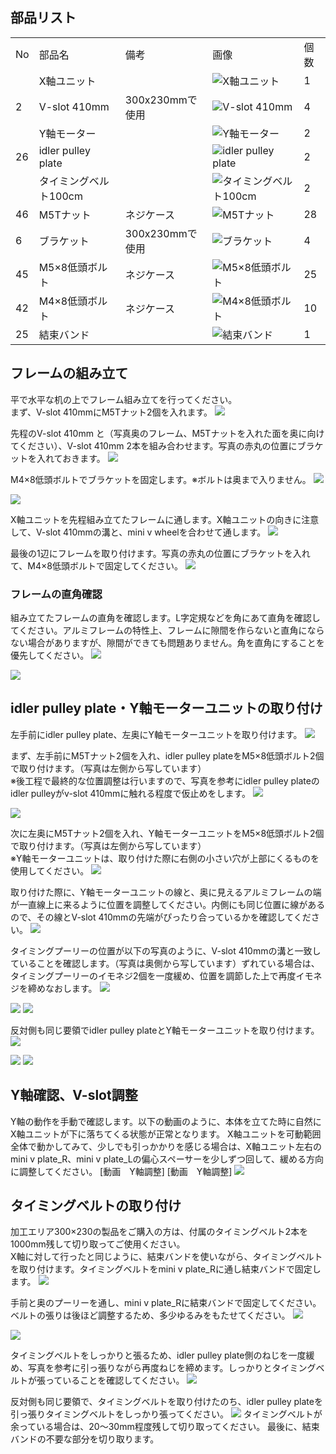 ## 部品リスト
<table class="packing-list">
<tbody>
<tr>
<td>No</td>
<td>部品名</td>
<td>備考</td>
<td class="packing-img">画像</td>
<td>個数</td>
</tr>
<tr>
<td></td>
<td>X軸ユニット</td>
<td></td>
<td><img src="./images/04/p4-1.jpg" alt="X軸ユニット"></td>
<td>1</td>
</tr>
<tr>
<td>2</td>
<td>V-slot 410mm</td>
<td>300x230mmで使用</td>
<td><img src="./images/04/p4-2.jpg" alt="V-slot 410mm"></td>
<td>4</td>
</tr>
<tr>
<td></td>
<td>Y軸モーター</td>
<td></td>
<td><img src="./images/04/p4-3.jpg" alt="Y軸モーター"></td>
<td>2</td>
</tr>
<tr>
<td>26</td>
<td>idler pulley plate</td>
<td></td>
<td><img src="./images/04/p4-4.jpg" alt="idler pulley plate"></td>
<td>2</td>
</tr>
<tr>
<td></td>
<td>タイミングベルト100cm</td>
<td></td>
<td><img src="./images/04/p4-5.jpg" alt="タイミングベルト100cm"></td>
<td>2</td>
</tr>
<tr>
<td>46</td>
<td>M5Tナット</td>
<td>ネジケース</td>
<td><img src="./images/04/p4-6.jpg" alt="M5Tナット"></td>
<td>28</td>
</tr>
<tr>
<td>6</td>
<td>ブラケット</td>
<td>300x230mmで使用</td>
<td><img src="./images/04/p4-7.jpg" alt="ブラケット"></td>
<td>4</td>
</tr>
<tr>
<td>45</td>
<td>M5×8低頭ボルト</td>
<td>ネジケース</td>
<td><img src="./images/04/p4-8.jpg" alt="M5×8低頭ボルト"></td>
<td>25</td>
</tr>
<tr>
<td>42</td>
<td>M4×8低頭ボルト</td>
<td>ネジケース</td>
<td><img src="./images/04/p4-9.jpg" alt="M4×8低頭ボルト"></td>
<td>10</td>
</tr>
<tr>
<td>25</td>
<td>結束バンド</td>
<td></td>
<td><img src="./images/04/p4-10.jpg" alt="結束バンド"></td>
<td>1</td>
</tr>
</tbody>
</table>

## フレームの組み立て
平で水平な机の上でフレーム組み立てを行ってください。  
まず、V-slot 410mmにM5Tナット2個を入れます。
<img src="./images/04/mini-300mm_04_01.jpg">

先程のV-slot 410mm と（写真奥のフレーム、M5Tナットを入れた面を奥に向けてください）、V-slot 410mm 2本を組み合わせます。写真の赤丸の位置にブラケットを入れておきます。
<img src="./images/04/mini-300mm_04_02.jpg">

M4&times;8低頭ボルトでブラケットを固定します。※ボルトは奥まで入りません。
<img src="./images/04/mini-300mm_04_03.jpg">

<img src="./images/04/mini-300mm_04_04.jpg">

X軸ユニットを先程組み立てたフレームに通します。X軸ユニットの向きに注意して、V-slot 410mmの溝と、mini v wheelを合わせて通します。
<img src="./images/04/mini-300mm_04_05.jpg">

最後の1辺にフレームを取り付けます。写真の赤丸の位置にブラケットを入れて、M4&times;8低頭ボルトで固定してください。
<img src="./images/04/mini-300mm_04_06.jpg">

### フレームの直角確認
組み立てたフレームの直角を確認します。L字定規などを角にあて直角を確認してください。アルミフレームの特性上、フレームに隙間を作らないと直角にならない場合がありますが、隙間ができても問題ありません。角を直角にすることを優先してください。
<img src="./images/04/mini-300mm_04_27.jpg">

<img src="./images/04/mini-300mm_04_28.jpg">

## idler pulley plate・Y軸モーターユニットの取り付け
左手前にidler pulley plate、左奥にY軸モーターユニットを取り付けます。
<img src="./images/04/mini-300mm_04_07.jpg">

まず、左手前にM5Tナット2個を入れ、idler pulley plateをM5&times;8低頭ボルト2個で取り付けます。（写真は左側から写しています）  
※後工程で最終的な位置調整は行いますので、写真を参考にidler pulley plateのidler pulleyがv-slot 410mmに触れる程度で仮止めをします。
<img src="./images/04/mini-300mm_04_08.jpg">

<img src="./images/04/mini-300mm_04_09.jpg">

次に左奥にM5Tナット2個を入れ、Y軸モーターユニットをM5&times;8低頭ボルト2個で取り付けます。（写真は左側から写しています）  
※Y軸モーターユニットは、取り付けた際に右側の小さい穴が上部にくるものを使用してください。
<img src="./images/04/mini-300mm_04_10.jpg">

取り付けた際に、Y軸モーターユニットの線と、奥に見えるアルミフレームの端が一直線上に来るように位置を調整してください。内側にも同じ位置に線があるので、その線とV-slot 410mmの先端がぴったり合っているかを確認してください。
<img src="./images/04/mini-300mm_04_11.jpg">

タイミングプーリーの位置が以下の写真のように、V-slot 410mmの溝と一致していることを確認します。（写真は奥側から写しています）ずれている場合は、タイミングプーリーのイモネジ2個を一度緩め、位置を調節した上で再度イモネジを締めなおします。
<img src="./images/04/mini-300mm_04_12.jpg">

<img src="./images/04/mini-300mm_04_13.jpg">

<img src="./images/04/mini-300mm_04_14.jpg">

反対側も同じ要領でidler pulley plateとY軸モーターユニットを取り付けます。
<img src="./images/04/mini-300mm_04_15.jpg">

<img src="./images/04/mini-300mm_04_16.jpg">

<img src="./images/04/mini-300mm_04_17.jpg">

## Y軸確認、V-slot調整
Y軸の動作を手動で確認します。以下の動画のように、本体を立てた時に自然にX軸ユニットが下に落ちてくる状態が正常となります。
X軸ユニットを可動範囲全体で動かしてみて、少しでも引っかかりを感じる場合は、X軸ユニット左右のmini v plate_R、mini v plate_Lの偏心スペーサーを少しずつ回して、緩める方向に調整してください。
[動画　Y軸調整]
[動画　Y軸調整]
<img src="./images/04/mini-300mm_04_29.jpg">

## タイミングベルトの取り付け
加工エリア300&times;230の製品をご購入の方は、付属のタイミングベルト2本を1000mm残して切り取ってご使用ください。  
X軸に対して行ったと同じように、結束バンドを使いながら、タイミングベルトを取り付けます。タイミングベルトをmini v plate_Rに通し結束バンドで固定します。
<img src="./images/04/mini-300mm_04_20.jpg">

手前と奥のプーリーを通し、mini v plate_Rに結束バンドで固定してください。ベルトの張りは後ほど調整するため、多少ゆるみをもたせてください。
<img src="./images/04/mini-300mm_04_21.jpg">

<img src="./images/04/mini-300mm_04_22.jpg">

タイミングベルトをしっかりと張るため、idler pulley plate側のねじを一度緩め、写真を参考に引っ張りながら再度ねじを締めます。しっかりとタイミングベルトが張っていることを確認してください。
<img src="./images/04/mini-300mm_04_23.jpg">

反対側も同じ要領で、タイミングベルトを取り付けたのち、idler pulley plateを引っ張りタイミングベルトをしっかり張ってください。
<img src="./images/04/mini-300mm_04_26.jpg">
タイミングベルトが余っている場合は、20〜30mm程度残して切り取ってください。
最後に、結束バンドの不要な部分を切り取ります。
